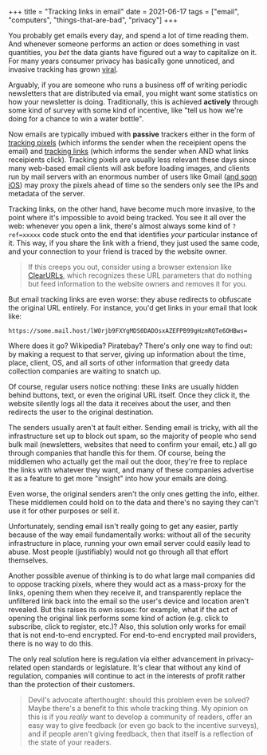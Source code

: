 +++
title = "Tracking links in email"
date = 2021-06-17
tags = ["email", "computers", "things-that-are-bad", "privacy"]
+++

You probably get emails every day, and spend a lot of time reading them. And
whenever someone performs an action or does something in vast quantities, you
_bet_ the data giants have figured out a way to capitalize on it. For many
years consumer privacy has basically gone unnoticed, and invasive tracking has
grown [viral][1]. <!--more-->

Arguably, if you are someone who runs a business off of writing periodic
newsletters that are distributed via email, you might want some statistics on
how your newsletter is doing. Traditionally, this is achieved **actively**
through some kind of survey with some kind of incentive, like "tell us how
we're doing for a chance to win a water bottle".

Now emails are typically imbued with **passive** trackers either in the form of
[tracking pixels][3] (which informs the sender when the receipient opens the
email) and [tracking links][4] (which informs the sender when AND what links
receipients click). Tracking pixels are usually less relevant these days since
many web-based email clients will ask before loading images, and clients run by
mail servers with an enormous number of users like Gmail ([and soon iOS][5])
may proxy the pixels ahead of time so the senders only see the IPs and metadata
of the server.

Tracking links, on the other hand, have become much more invasive, to the point
where it's impossible to avoid being tracked. You see it all over the web:
whenever you open a link, there's almost always some kind of `?ref=xxxxx` code
stuck onto the end that identifies _your_ particular instance of it. This way,
if you share the link with a friend, they just used the same code, and your
connection to your friend is traced by the website owner.

> If this creeps you out, consider using a browser extension like
> [ClearURLs][6], which recognizes these URL parameters that do nothing but
> feed information to the website owners and removes it for you.

But email tracking links are even worse: they abuse redirects to obfuscate the
original URL entirely. For instance, you'd get links in your email that look
like:

```
https://some.mail.host/lWOrjb9FXYgMDS0DADOsxAZEFPB99gHzmRQTe6OHBws=
```

Where does it go? Wikipedia? Piratebay? There's only one way to find out: by
making a request to that server, giving up information about the time, place,
client, OS, and all sorts of other information that greedy data collection
companies are waiting to snatch up.

Of course, regular users notice nothing: these links are usually hidden behind
buttons, text, or even the original URL itself. Once they click it, the website
silently logs all the data it receives about the user, and then redirects the
user to the original destination.

The senders usually aren't at fault either. Sending email is tricky, with all
the infrastructure set up to block out spam, so the majority of people who send
bulk mail (newsletters, websites that need to confirm your email, etc.) all go
through companies that handle this for them. Of course, being the middlemen who
actually get the mail out the door, they're free to replace the links with
whatever they want, and many of these companies advertise it as a feature to
get more "insight" into how your emails are doing.

Even worse, the original senders aren't the only ones getting the info, either.
These middlemen could hold on to the data and there's no saying they can't use
it for other purposes or sell it.

Unfortunately, sending email isn't really going to get any easier, partly
because of the way email fundamentally works: without all of the security
infrastructure in place, running your own email server could easily lead to
abuse. Most people (justifiably) would not go through all that effort
themselves.

Another possible avenue of thinking is to do what large mail companies did to
oppose tracking pixels, where they would act as a mass-proxy for the links,
opening them when they receive it, and transparently replace the unfiltered
link back into the email so the user's device and location aren't revealed. But
this raises its own issues: for example, what if the act of opening the
original link performs some kind of action (e.g. click to subscribe, click to
register, etc.)? Also, this solution only works for email that is not
end-to-end encrypted. For end-to-end encrypted mail providers, there is no way
to do this.

The only real solution here is regulation via either advancement in
privacy-related open standards or legislature. It's clear that without any kind
of regulation, companies will continue to act in the interests of profit rather
than the protection of their customers.

> Devil's advocate afterthought: should this problem even be solved? Maybe
> there's a benefit to this whole tracking thing. My opinion on this is if you
> _really_ want to develop a community of readers, offer an easy way to give
> feedback (or even go back to the incentive surveys), and if people aren't
> giving feedback, then that itself is a reflection of the state of your
> readers.

[1]: https://www.wired.com/story/how-email-open-tracking-quietly-took-over-the-web/
[3]: https://en.wikipedia.org/wiki/Web_beacon
[4]: https://en.wikipedia.org/wiki/Click_tracking
[5]: https://www.apple.com/newsroom/2021/06/apple-advances-its-privacy-leadership-with-ios-15-ipados-15-macos-monterey-and-watchos-8
[6]: https://gitlab.com/KevinRoebert/ClearUrls
